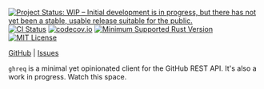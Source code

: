 [![Project Status: WIP – Initial development is in progress, but there has not yet been a stable, usable release suitable for the public.](https://www.repostatus.org/badges/latest/wip.svg)](https://www.repostatus.org/#wip)
[![CI Status](https://github.com/jwodder/ghreq/actions/workflows/test.yml/badge.svg)](https://github.com/jwodder/ghreq/actions/workflows/test.yml)
[![codecov.io](https://codecov.io/gh/jwodder/ghreq/branch/main/graph/badge.svg)](https://codecov.io/gh/jwodder/ghreq)
[![Minimum Supported Rust Version](https://img.shields.io/badge/MSRV-1.80-orange)](https://www.rust-lang.org)
[![MIT License](https://img.shields.io/github/license/jwodder/ghreq.svg)](https://opensource.org/licenses/MIT)

[GitHub](https://github.com/jwodder/ghreq) | [Issues](https://github.com/jwodder/ghreq/issues)

`ghreq` is a minimal yet opinionated client for the GitHub REST API.  It's also
a work in progress.  Watch this space.
